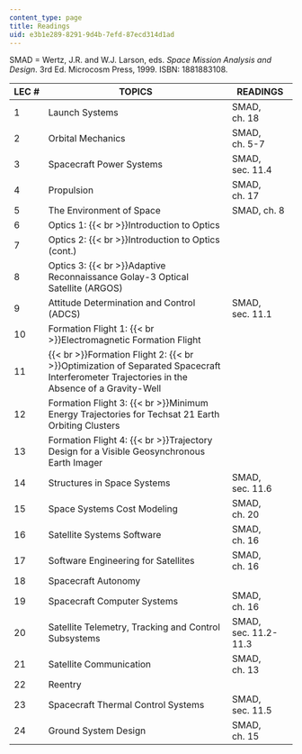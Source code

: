 ```yaml
---
content_type: page
title: Readings
uid: e3b1e289-8291-9d4b-7efd-87ecd314d1ad
---
```


SMAD = Wertz, J.R. and W.J. Larson, eds. _Space Mission Analysis and Design_. 3rd Ed. Microcosm Press, 1999. ISBN: 1881883108.

| LEC # | TOPICS | READINGS |
| --- | --- | --- |
| 1 | Launch Systems | SMAD, ch. 18 |
| 2 | Orbital Mechanics | SMAD, ch. 5-7 |
| 3 | Spacecraft Power Systems | SMAD, sec. 11.4 |
| 4 | Propulsion | SMAD, ch. 17 |
| 5 | The Environment of Space | SMAD, ch. 8 |
| 6 | Optics 1:  {{< br >}}Introduction to Optics |  |
| 7 | Optics 2:  {{< br >}}Introduction to Optics (cont.) |  |
| 8 | Optics 3:  {{< br >}}Adaptive Reconnaissance Golay-3 Optical Satellite (ARGOS) |  |
| 9 | Attitude Determination and Control (ADCS) | SMAD, sec. 11.1 |
| 10 | Formation Flight 1:  {{< br >}}Electromagnetic Formation Flight |  |
| 11 |   {{< br >}}Formation Flight 2:  {{< br >}}Optimization of Separated Spacecraft Interferometer Trajectories in the Absence of a Gravity-Well |  |
| 12 | Formation Flight 3:  {{< br >}}Minimum Energy Trajectories for Techsat 21 Earth Orbiting Clusters |  |
| 13 | Formation Flight 4:  {{< br >}}Trajectory Design for a Visible Geosynchronous Earth Imager |  |
| 14 | Structures in Space Systems | SMAD, sec. 11.6 |
| 15 | Space Systems Cost Modeling | SMAD, ch. 20 |
| 16 | Satellite Systems Software | SMAD, ch. 16 |
| 17 | Software Engineering for Satellites | SMAD, ch. 16 |
| 18 | Spacecraft Autonomy |  |
| 19 | Spacecraft Computer Systems | SMAD, ch. 16 |
| 20 | Satellite Telemetry, Tracking and Control Subsystems | SMAD, sec. 11.2-11.3 |
| 21 | Satellite Communication | SMAD, ch. 13 |
| 22 | Reentry |  |
| 23 | Spacecraft Thermal Control Systems | SMAD, sec. 11.5 |
| 24 | Ground System Design | SMAD, ch. 15